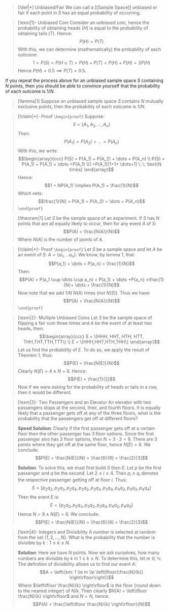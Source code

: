 
>[!def|*] Unbiased/Fair
>We can call a [[Sample Space]] unbiased or fair if each point in $S$ has an equal probability of occurring.

>[!exm|1]- Unbiased Coin
>Consider an unbiased coin, hence the probability of obtaining heads ($H$) is equal to the probability of obtaining tails ($T$). Hence: $$P(H) = P(T)$$
>With this, we can determine (mathematically) the probability of each outcome: $$1 = P(S) = P(H \cup T) = P(H) + P(T) = P(H)+P(H) = 2P(H)$$Hence $P(H) = 0.5 \implies P(T) = 0.5$.
>

If you repeat the process above for an unbiased sample space $S$ containing $N$ points, then you should be able to convince yourself that the probability of each outcome is $1/N$. 

>[!lemma|1]
>Suppose an unbiased sample space $S$ contains $N$ mutually exclusive points, then the probability of each outcome is $1/N$.

>[!claim|*]- Proof
>`\begin{proof}`
>Suppose: $$S = \{A_1, A_2, \dots, A_n\}$$Then: $$P(A_1) = P(A_2) = \dots = P(A_n)$$With this, we write: $$\begin{array}{ccc} P(S) = P(A_1) + P(A_2) + \dots + P(A_n)  \\ P(S) = P(A_1) + P(A_1) + \dots +P(A_1) \\1 =P(A_1)[1+1+ \dots+1] \; \; \text{N times}  \end{array}$$Hence: $$1 = NP(A_1) \implies P(A_1) = \frac{1}{N}$$Which nets: $$\frac{1}{N} = P(A_1) = P(A_2) = \dots = P(A_n)$$
>  `\end{proof}`

>[!theorem|1]
>Let $S$ be the sample space of an experiment. If $S$ has $N$ points that are all equally likely to occur, then for any event $A$ of $S$: $$P(A) = \frac{N(A)}{N}$$Where $N(A)$ is the number of points of $A$.

>[!claim|*]- Proof
>`\begin{proof}` 
>Let $S$ be a sample space and let $A$ be an event of $S$: $A = \{a_1, \dots a_n\}$. We know, by lemma $1$, that: $$P(a_1) = \dots = P(a_n) = \frac{1}{N}$$Then: $$P(A) = P(a_1 \cup \dots \cup a_n) = P(a_1) + \dots +P(a_n) =\frac{1}{N}+ \dots + \frac{1}{N}$$Now note that we add $1/N$ $N(A)$ times (not $N(S)$). Thus we have: $$P(A) = \frac{N(A)}{N}$$
>`\end{proof}`

>[!exm|2]- Multiple Unbiased Coins
>Let $S$ be the sample space of flipping a fair coin three times and $A$ be the event of at least two heads, then: $$\begin{array}{ccc}  S = \{HHH, HHT, HTH, HTT, THH,THT,TTH,TTT\} \\  E = \{HHH,HHT,HTH,THH\} \end{array}$$Let us find the probability of $E$. To do so, we apply the result of Theorem $1$, thus: $$P(E) = \frac{N(E)}{N}$$Clearly $N(E) = 4 \; \land \; N=8$. Hence: $$P(E) = \frac{1}{2}$$Now if we were asking for the probability of heads or tails in a row, then it would be different.

>[!exm|3]- Two Passengers and an Elevator
>An elevator with two passengers stops at the second, their, and fourth floors. It is equally likely that a passenger gets off at any of the three floors, what is the probability that the passengers get off at different floors?
>
>**Speed Solution**:
>Clearly if the first passenger gets off at a certain floor then the other passenger has $3$ floor options. Since the first passenger also has $3$ floor options, then $N = 3 \cdot 3 = 9$. There are $3$ points where they get off at the same floor, hence $N(E) = 6$. We conclude: $$P(E) = \frac{N(E)}{N} = \frac{6}{9} = \frac{2}{3}$$
>
>**Solution**:
>To solve this, we must first build $S$ then $E$. Let $p$ be the first passenger and $q$ be the second. Let $2 \le i \le 4$. Then $p_i \; \land \;q_i$ denotes the respective passenger getting off at floor $i$. Thus: $$S = \{p_2q_2,p_2q_3,p_2q_4,p_3q_2,p_3q_3,p_3q_4,p_4q_2,p_4q_3,p_4q_4\}$$Then the event $E$ is: $$E = \{p_2q_3,p_2q_4,p_3q_2,p_3q_4,p_4q_2,p_4q_3\}$$Hence $N = 9 \; \land \; N(E) = 6$. We conclude: $$P(E) = \frac{N(E)}{N} = \frac{6}{9} = \frac{2}{3}$$

>[!exm|4]- Integers and Divisibility
>A number is selected at random from the set $\{1,2, \dots, N\}$. What is the probability that the number is divisible by $k: 1 \le k \le N$.
>
>**Solution**:
>Here we have $N$ points. Now we ask ourselves, how many numbers are divisible by $k$ in $1 \le k \le N$. To determine this, let $m \in \mathbb{N}$. The definition of divisibility allows us to find our event $A$: $$A = \left\{km: 1 \le m \le \left\lfloor{\frac{N}{k}} \right\rfloor\right\}$$Where $\left\lfloor \frac{N}{k} \right\rfloor$ is the floor (round down to the nearest integer) of $N/k$. Then clearly $N(A) = \left\lfloor \frac{N}{k} \right\rfloor$ and $N = N$, hence: $$P(A) = \frac{\left\lfloor \frac{N}{k} \right\rfloor}{N}$$



